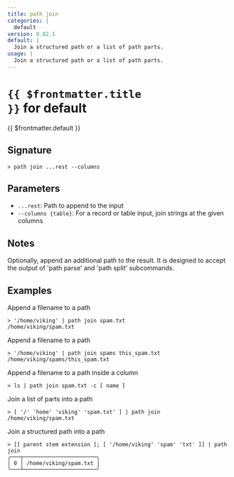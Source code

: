 ```yaml
---
title: path join
categories: |
  default
version: 0.82.1
default: |
  Join a structured path or a list of path parts.
usage: |
  Join a structured path or a list of path parts.
---
```


# <code>{{ $frontmatter.title }}</code> for default

<div class='command-title'>{{ $frontmatter.default }}</div>

## Signature

```> path join ...rest --columns```

## Parameters

 -  `...rest`: Path to append to the input
 -  `--columns {table}`: For a record or table input, join strings at the given columns

## Notes
Optionally, append an additional path to the result. It is designed to accept
the output of 'path parse' and 'path split' subcommands.
## Examples

Append a filename to a path
```shell
> '/home/viking' | path join spam.txt
/home/viking/spam.txt
```

Append a filename to a path
```shell
> '/home/viking' | path join spams this_spam.txt
/home/viking/spams/this_spam.txt
```

Append a filename to a path inside a column
```shell
> ls | path join spam.txt -c [ name ]

```

Join a list of parts into a path
```shell
> [ '/' 'home' 'viking' 'spam.txt' ] | path join
/home/viking/spam.txt
```

Join a structured path into a path
```shell
> [[ parent stem extension ]; [ '/home/viking' 'spam' 'txt' ]] | path join
╭───┬───────────────────────╮
│ 0 │ /home/viking/spam.txt │
╰───┴───────────────────────╯

```
